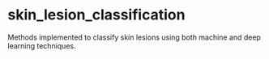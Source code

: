 # skin_lesion_classification
Methods implemented to classify skin lesions using both machine and deep learning techniques.
